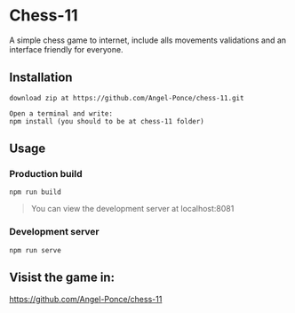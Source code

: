 # Chess-11

A simple chess game to internet, include alls movements validations and an interface friendly for everyone.

## Installation

    download zip at https://github.com/Angel-Ponce/chess-11.git

    Open a terminal and write:
    npm install (you should to be at chess-11 folder)

## Usage

### Production build

    npm run build

> You can view the development server at localhost:8081

### Development server

    npm run serve

## Visist the game in:
https://github.com/Angel-Ponce/chess-11
